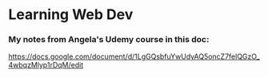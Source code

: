 # Learning Web Dev
### My notes from Angela's Udemy course in this doc: 
https://docs.google.com/document/d/1LgGQsbfuYwUdyAQ5oncZ7felQGzO_4wbqzMlyp1rDqM/edit
